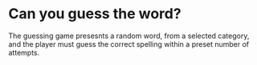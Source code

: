 # Can you guess the word?

The guessing game presesnts a random word, from a selected category, and the player must guess the correct spelling within a preset number of attempts.
